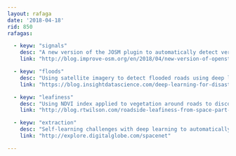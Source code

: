```yaml
---
layout: rafaga
date: '2018-04-18'
rid: 850
rafagas:

  - keyw: "signals"
    desc: "A new version of the JOSM plugin to automatically detect vertical traffic signals from pictures"
    link: "http://blog.improve-osm.org/en/2018/04/new-version-of-openstreetcam-josm-plugin-with-sign-detections/"

  - keyw: "floods"
    desc: "Using satellite imagery to detect flooded roads using deep learning techniques for recovery after natural disasters"
    link: "https://blog.insightdatascience.com/deep-learning-for-disaster-recovery-45c8cd174d7a"

  - keyw: "leafiness"
    desc: "Using NDVI index applied to vegetation around roads to discover how greens cities are, especially around rich neighborhoods"
    link: "http://blog.rtwilson.com/roadside-leafiness-from-space-part-1/"

  - keyw: "extraction"
    desc: "Self-learning challenges with deep learning to automatically extract buildings and transport network using satellite imagery using open source software and data"
    link: "http://explore.digitalglobe.com/spacenet"

---
```

